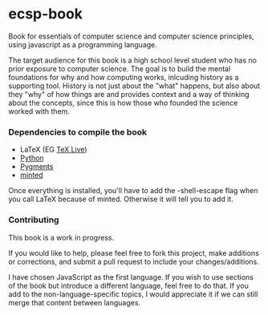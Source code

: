 # ecsp-book
Book for essentials of computer science and computer science principles, using javascript as a programming language.

The target audience for this book is a high school
level student who has no prior exposure to computer science. The goal is to build
the mental foundations for why and how computing works, inlcuding history as a supporting
tool. History is not just about the "what" happens, but also about they "why" of
how things are and provides context and a way of thinking about the concepts, since
this is how those who founded the science worked with them.

### Dependencies to compile the book
- LaTeX (EG [TeX Live](https://www.tug.org/texlive/))
- [Python](https://www.python.org/downloads/)
- [Pygments](http://pygments.org/download/)
- [minted](https://github.com/gpoore/minted)

Once everything is installed, you'll have to add the -shell-escape flag when you call LaTeX because of minted. Otherwise it will tell you to add it.

### Contributing
This book is a work in progress.

If you would like to help, please feel free to fork this project, make additions
or corrections, and submit a pull request to include your changes/additions.

I have chosen JavaScript as the first language. If you wish to use sections of the
book but introduce a different language, feel free to do that. If you add
to the non-language-specific topics, I would appreciate it if we can still merge
that content between languages.
